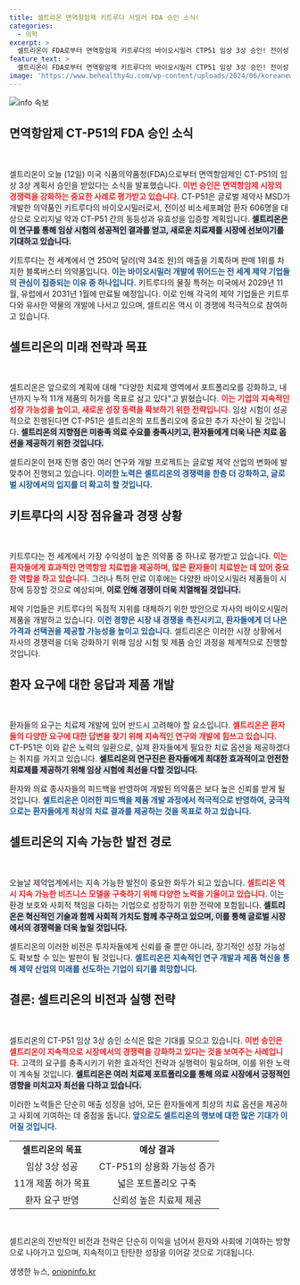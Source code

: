 ```yaml
---
title: 셀트리온 면역항암제 키트루다 시밀러 FDA 승인 소식!
categories:
  - 의학
excerpt: >
  셀트리온이 FDA로부터 면역항암제 키트루다의 바이오시밀러 CTP51 임상 3상 승인! 전이성 비소세포폐암 환자 606명 대상 동등성 입증 도전. 제약 시장 판도를 바꿀 이 혁신의 뒷이야기가 궁금하다면 클릭하세요!
feature_text: >
  셀트리온이 FDA로부터 면역항암제 키트루다의 바이오시밀러 CTP51 임상 3상 승인! 전이성 비소세포폐암 환자 606명 대상 동등성 입증 도전. 제약 시장 판도를 바꿀 이 혁신의 뒷이야기가 궁금하다면 클릭하세요!
image: 'https://www.behealthy4u.com/wp-content/uploads/2024/06/koreanews.jpg'
---
```


<p><img src="https://www.behealthy4u.com/wp-content/uploads/2024/06/koreanews.jpg" alt="info 속보" /></p>

<h2 data-ke-size="size26">면역항암제 CT-P51의 FDA 승인 소식</h2>

<p data-ke-size="size16">&nbsp;</p>

<p>셀트리온이 오늘 (12일) 미국 식품의약품청(FDA)으로부터 면역항암제인 CT-P51의 임상 3상 계획서 승인을 받았다는 소식을 발표했습니다. <b><span style="color: #ee2323;">이번 승인은 면역항암제 시장의 경쟁력을 강화하는 중요한 사례로 평가받고 있습니다.</span></b> CT-P51은 글로벌 제약사 MSD가 개발한 의약품인 키트루다의 바이오시밀러로서, 전이성 비소세포폐암 환자 606명을 대상으로 오리지널 약과 CT-P51 간의 동등성과 유효성을 입증할 계획입니다. <b><span style="background-color: #21538527;">셀트리온은 이 연구를 통해 임상 시험의 성공적인 결과를 얻고, 새로운 치료제를 시장에 선보이기를 기대하고 있습니다.</span></b></p>

<p>키트루다는 전 세계에서 연 250억 달러(약 34조 원)의 매출을 기록하며 판매 1위를 차지한 블록버스터 의약품입니다. <b><span style="color: #1a5490;">이는 바이오시밀러 개발에 뛰어드는 전 세계 제약 기업들의 관심이 집중되는 이유 중 하나입니다.</span></b> 키트루다의 물질 특허는 미국에서 2029년 11월, 유럽에서 2031년 1월에 만료될 예정입니다. 이로 인해 각국의 제약 기업들은 키트루다와 유사한 약물의 개발에 나서고 있으며, 셀트리온 역시 이 경쟁에 적극적으로 참여하고 있습니다.</p>

<h2 data-ke-size="size26">셀트리온의 미래 전략과 목표</h2>

<p data-ke-size="size16">&nbsp;</p>

<p>셀트리온은 앞으로의 계획에 대해 "다양한 치료제 영역에서 포트폴리오를 강화하고, 내년까지 누적 11개 제품의 허가를 목표로 삼고 있다"고 밝혔습니다. <b><span style="color: #ee2323;">이는 기업의 지속적인 성장 가능성을 높이고, 새로운 성장 동력을 확보하기 위한 전략입니다.</span></b> 임상 시험이 성공적으로 진행된다면 CT-P51은 셀트리온의 포트폴리오에 중요한 추가 자산이 될 것입니다. <b><span style="background-color: #21538527;">셀트리온의 지향점은 미충족 의료 수요를 충족시키고, 환자들에게 더욱 나은 치료 옵션을 제공하기 위한 것입니다.</span></b></p>

<p>셀트리온이 현재 진행 중인 여러 연구와 개발 프로젝트는 글로벌 제약 산업의 변화에 발맞추어 진행되고 있습니다. <b><span style="color: #1a5490;">이러한 노력은 셀트리온의 경쟁력을 한층 더 강화하고, 글로벌 시장에서의 입지를 더 확고히 할 것입니다.</span></b></p>

<h2 data-ke-size="size26">키트루다의 시장 점유율과 경쟁 상황</h2>

<p data-ke-size="size16">&nbsp;</p>

<p>키트루다는 전 세계에서 가장 수익성이 높은 의약품 중 하나로 평가받고 있습니다. <b><span style="color: #ee2323;">이는 환자들에게 효과적인 면역항암 치료법을 제공하며, 많은 환자들이 치료받는 데 있어 중요한 역할을 하고 있습니다.</span></b> 그러나 특허 만료 이후에는 다양한 바이오시밀러 제품들이 시장에 등장할 것으로 예상되며, <b><span style="background-color: #21538527;">이로 인해 경쟁이 더욱 치열해질 것입니다.</span></b></p>

<p>제약 기업들은 키트루다의 독점적 지위를 대체하기 위한 방안으로 자사의 바이오시밀러 제품을 개발하고 있습니다. <b><span style="color: #1a5490;">이런 경향은 시장 내 경쟁을 촉진시키고, 환자들에게 더 나은 가격과 선택권을 제공할 가능성을 높이고 있습니다.</span></b> 셀트리온은 이러한 시장 상황에서 자사의 경쟁력을 더욱 강화하기 위해 임상 시험 및 제품 승인 과정을 체계적으로 진행할 것입니다.</p>

<h2 data-ke-size="size26">환자 요구에 대한 응답과 제품 개발</h2>

<p data-ke-size="size16">&nbsp;</p>

<p>환자들의 요구는 치료제 개발에 있어 반드시 고려해야 할 요소입니다. <b><span style="color: #ee2323;">셀트리온은 환자들의 다양한 요구에 대한 답변을 찾기 위해 지속적인 연구와 개발에 힘쓰고 있습니다.</span></b> CT-P51은 이와 같은 노력의 일환으로, 실제 환자들에게 필요한 치료 옵션을 제공하겠다는 취지를 가지고 있습니다. <b><span style="background-color: #21538527;">셀트리온의 연구진은 환자들에게 최대한 효과적이고 안전한 치료제를 제공하기 위해 임상 시험에 최선을 다할 것입니다.</span></b></p>

<p>환자와 의료 종사자들의 피드백을 반영하여 개발된 의약품은 보다 높은 신뢰를 받게 될 것입니다. <b><span style="color: #1a5490;">셀트리온은 이러한 피드백을 제품 개발 과정에서 적극적으로 반영하여, 궁극적으로는 환자들에게 최상의 치료 결과를 제공하는 것을 목표로 하고 있습니다.</span></b></p>

<h2 data-ke-size="size26">셀트리온의 지속 가능한 발전 경로</h2>

<p data-ke-size="size16">&nbsp;</p>

<p>오늘날 제약업계에서는 지속 가능한 발전이 중요한 화두가 되고 있습니다. <b><span style="color: #ee2323;">셀트리온 역시 지속 가능한 비즈니스 모델을 구축하기 위해 다양한 노력을 기울이고 있습니다.</span></b> 이는 환경 보호와 사회적 책임을 다하는 기업으로 성장하기 위한 전략에 포함됩니다. <b><span style="background-color: #21538527;">셀트리온은 혁신적인 기술과 함께 사회적 가치도 함께 추구하고 있으며, 이를 통해 글로벌 시장에서의 경쟁력을 더욱 높일 것입니다.</span></b></p>

<p>셀트리온의 이러한 비전은 투자자들에게 신뢰를 줄 뿐만 아니라, 장기적인 성장 가능성도 확보할 수 있는 발판이 될 것입니다. <b><span style="color: #1a5490;">셀트리온은 지속적인 연구 개발과 제품 혁신을 통해 제약 산업의 미래를 선도하는 기업이 되기를 희망합니다.</span></b></p>

<h2 data-ke-size="size26">결론: 셀트리온의 비전과 실행 전략</h2>

<p data-ke-size="size16">&nbsp;</p>

<p>셀트리온의 CT-P51 임상 3상 승인 소식은 많은 기대를 모으고 있습니다. <b><span style="color: #ee2323;">이번 승인은 셀트리온이 지속적으로 시장에서의 경쟁력을 강화하고 있다는 것을 보여주는 사례입니다.</span></b> 고객의 요구를 충족시키기 위한 효과적인 전략과 실행력이 필요하며, 이를 위한 노력이 계속될 것입니다. <b><span style="background-color: #21538527;">셀트리온은 여러 치료제 포트폴리오를 통해 의료 시장에서 긍정적인 영향을 미치고자 최선을 다하고 있습니다.</span></b></p>

<p>이러한 노력들은 단순히 매출 성장을 넘어, 모든 환자들에게 최상의 치료 옵션을 제공하고 사회에 기여하는 데 중점을 둡니다. <b><span style="color: #1a5490;">앞으로도 셀트리온의 행보에 대한 많은 기대가 이어질 것입니다.</span></b></p>

<table style="width:100%; border-collapse: collapse;">
<tr>
<td style="text-align: center; height: 17px;"><b>셀트리온의 목표</b></td>
<td style="text-align: center; height: 17px;"><b>예상 결과</b></td>
</tr>
<tr>
<td style="text-align: center; height: 17px;">임상 3상 성공</td>
<td style="text-align: center; height: 17px;">CT-P51의 상용화 가능성 증가</td>
</tr>
<tr>
<td style="text-align: center; height: 17px;">11개 제품 허가 목표</td>
<td style="text-align: center; height: 17px;">넓은 포트폴리오 구축</td>
</tr>
<tr>
<td style="text-align: center; height: 17px;">환자 요구 반영</td>
<td style="text-align: center; height: 17px;">신뢰성 높은 치료제 제공</td>
</tr>
</table>

<p data-ke-size="size16">&nbsp;</p>

<p>셀트리온의 전반적인 비전과 전략은 단순히 이익을 넘어서 환자와 사회에 기여하는 방향으로 나아가고 있으며, 지속적이고 탄탄한 성장을 이어갈 것으로 기대됩니다.</p>
생생한 뉴스, <a href="https://onioninfo.kr" rel="dofollow">onioninfo.kr</a>



